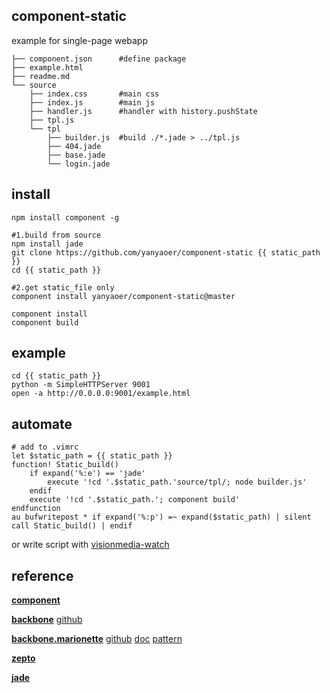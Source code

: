 component-static
---
example for single-page webapp

    ├── component.json      #define package
    ├── example.html
    ├── readme.md
    └── source
        ├── index.css       #main css
        ├── index.js        #main js
        ├── handler.js      #handler with history.pushState
        ├── tpl.js
        └── tpl
            ├── builder.js  #build ./*.jade > ../tpl.js
            ├── 404.jade
            ├── base.jade
            └── login.jade


install
---
    npm install component -g

    #1.build from source
    npm install jade
    git clone https://github.com/yanyaoer/component-static {{ static_path }}
    cd {{ static_path }}

    #2.get static_file only
    component install yanyaoer/component-static@master

    component install
    component build



example
---
    cd {{ static_path }}
    python -m SimpleHTTPServer 9001
    open -a http://0.0.0.0:9001/example.html


automate
---
    # add to .vimrc
    let $static_path = {{ static_path }}
    function! Static_build()
        if expand('%:e') == 'jade' 
            execute '!cd '.$static_path.'source/tpl/; node builder.js'
        endif
        execute '!cd '.$static_path.'; component build'
    endfunction
    au bufwritepost * if expand('%:p') =~ expand($static_path) | silent call Static_build() | endif

or write script with [visionmedia-watch](https://github.com/visionmedia/watch)


reference
---
[**component**](https://github.com/component/component)

[**backbone**](http://backbonejs.org) [github](http://github.com/jashkenas/backbone)

[**backbone.marionette**](http://marionettejs.com/) [github](https://github.com/marionettejs/backbone.marionette) [doc](https://github.com/marionettejs/backbone.marionette/tree/master/docs) [pattern](https://github.com/anthonybrown/advanced-backbone-patterns-and-techniques/tree/master/22-marionette)

[**zepto**](http://zeptojs.com)

[**jade**](http://jade-lang.com/)
